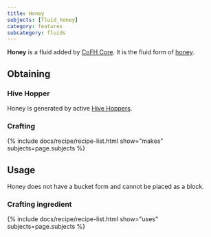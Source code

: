 ```yaml
---
title: Honey
subjects: [fluid_honey]
category: features
subcategory: fluids
---
```


**Honey** is a fluid added by [CoFH Core](../../cofh-core). It is the fluid form
of [honey](https://minecraft.fandom.com/wiki/Honey_Bottle).


Obtaining
---------

### Hive Hopper
Honey is generated by active [Hive Hoppers](../../thermal-cultivation/hive-hopper).

### Crafting
{% include docs/recipe/recipe-list.html show="makes" subjects=page.subjects %}

Usage
-----

Honey does not have a bucket form and cannot be placed as a block.

### Crafting ingredient
{% include docs/recipe/recipe-list.html show="uses" subjects=page.subjects %}